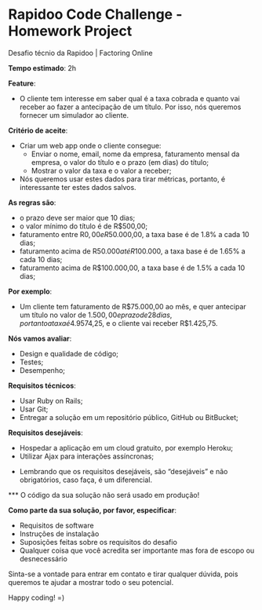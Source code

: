 # Rapidoo Code Challenge - Homework Project
Desafio técnio da Rapidoo | Factoring Online

**Tempo estimado**: 2h

**Feature**:
  - O cliente tem interesse em saber qual é a taxa cobrada e quanto vai receber ao fazer a antecipação de um título. Por isso, nós queremos fornecer um simulador ao cliente.

**Critério de aceite**:
  - Criar um web app onde o cliente consegue:
    - Enviar o nome, email, nome da empresa, faturamento mensal da empresa,  o valor do título e o prazo (em dias) do título;
    - Mostrar o valor da taxa e o valor a receber;
  - Nós queremos usar estes dados para tirar métricas, portanto, é interessante ter estes dados salvos.

**As regras são**:
  - o prazo deve ser maior que 10 dias;
  - o valor mínimo do título é de R$500,00;
  - faturamento entre R$0,00 e R$50.000,00, a taxa base é de 1.8% a cada 10 dias;
  - faturamento acima de R$50.000 até R$100.000, a taxa base é de 1.65% a cada 10 dias;
  - faturamento acima de R$100.000,00, a taxa base é de 1.5% a cada 10 dias;

**Por exemplo**:
  - Um cliente tem faturamento de R$75.000,00 ao mês, e quer antecipar um título no valor de $1.500,00 e prazo de 28 dias, portanto a taxa é 4.95%, ou seja, R$74,25, e o cliente vai receber R$1.425,75.

**Nós vamos avaliar**:
  - Design e qualidade de código;
  - Testes;
  - Desempenho;

**Requisitos técnicos**:
  - Usar Ruby on Rails;
  - Usar Git;
  - Entregar a solução em um repositório público, GitHub ou BitBucket;

**Requisitos desejáveis**:
  - Hospedar a aplicação em um cloud gratuito, por exemplo Heroku;
  - Utilizar Ajax para interações assíncronas;

* Lembrando que os requisitos desejáveis, são “desejáveis” e não obrigatórios, caso faça, é um diferencial.

*** O código da sua solução não será usado em produção!

**Como parte da sua solução, por favor, especificar**:
  - Requisitos de software
  - Instruções de instalação
  - Suposições feitas sobre os requisitos do desafio
  - Qualquer coisa que você acredita ser importante mas fora de escopo ou desnecessário

Sinta-se a vontade para entrar em contato e tirar qualquer dúvida, pois queremos te ajudar a mostrar todo o seu potencial.

Happy coding! =)
